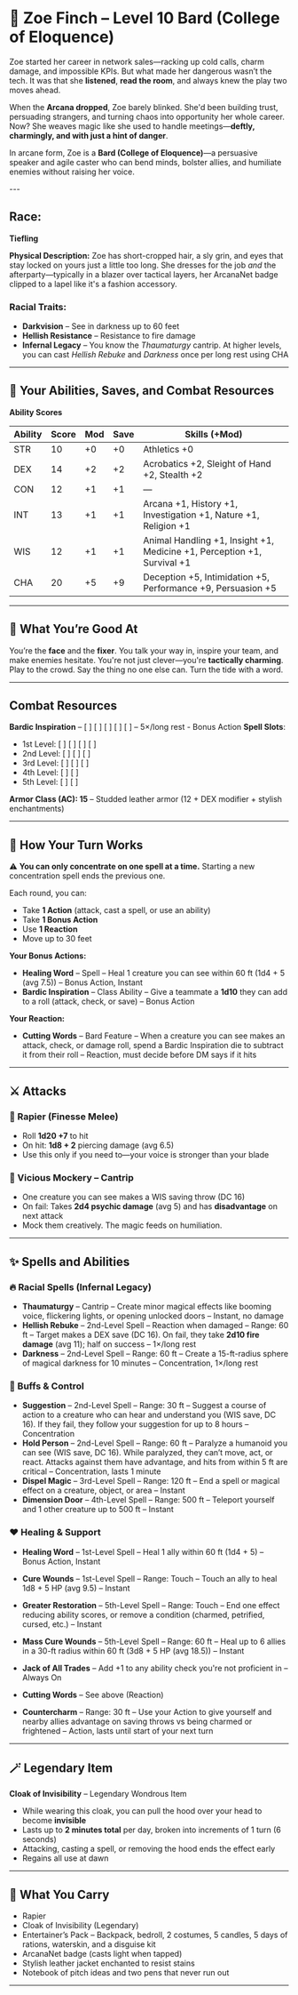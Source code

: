 # 🎤 Zoe Finch – Level 10 Bard (College of Eloquence)

Zoe started her career in network sales—racking up cold calls, charm damage, and impossible KPIs. But what made her dangerous wasn’t the tech. It was that she **listened**, **read the room**, and always knew the play two moves ahead.

When the **Arcana dropped**, Zoe barely blinked. She'd been building trust, persuading strangers, and turning chaos into opportunity her whole career. Now? She weaves magic like she used to handle meetings—**deftly, charmingly, and with just a hint of danger**.

In arcane form, Zoe is a **Bard (College of Eloquence)**—a persuasive speaker and agile caster who can bend minds, bolster allies, and humiliate enemies without raising her voice.

\---

## Race: 
**Tiefling**

**Physical Description:** Zoe has short-cropped hair, a sly grin, and eyes that stay locked on yours just a little too long. She dresses for the job *and* the afterparty—typically in a blazer over tactical layers, her ArcanaNet badge clipped to a lapel like it's a fashion accessory.

### Racial Traits:

* **Darkvision** – See in darkness up to 60 feet
* **Hellish Resistance** – Resistance to fire damage
* **Infernal Legacy** – You know the *Thaumaturgy* cantrip. At higher levels, you can cast *Hellish Rebuke* and *Darkness* once per long rest using CHA

---

## 🧠 Your Abilities, Saves, and Combat Resources

**Ability Scores**

| Ability | Score | Mod | Save | Skills (+Mod)                                         |
|--------|-------|-----|------|---------------------------------------------------------|
| STR    | 10    | +0  | +0   | Athletics +0                                           |
| DEX    | 14    | +2  | +2   | Acrobatics +2, Sleight of Hand +2, Stealth +2          |
| CON    | 12    | +1  | +1   | —                                                      |
| INT    | 13    | +1  | +1   | Arcana +1, History +1, Investigation +1, Nature +1, Religion +1 |
| WIS    | 12    | +1  | +1   | Animal Handling +1, Insight +1, Medicine +1, Perception +1, Survival +1 |
| CHA    | 20    | +5  | +9   | Deception +5, Intimidation +5, Performance +9, Persuasion +5 |

---

## 🎯 What You’re Good At

You’re the **face** and the **fixer**. You talk your way in, inspire your team, and make enemies hesitate. You're not just clever—you're **tactically charming**. Play to the crowd. Say the thing no one else can. Turn the tide with a word.

---

## Combat Resources

**Bardic Inspiration** – \[ ] \[ ] \[ ] \[ ] \[ ] – 5×/long rest - Bonus Action
**Spell Slots**:

* 1st Level: \[ ] \[ ] \[ ] \[ ]
* 2nd Level: \[ ] \[ ] \[ ]
* 3rd Level: \[ ] \[ ] \[ ]
* 4th Level: \[ ] \[ ]
* 5th Level: \[ ] \[ ]

**Armor Class (AC): 15** – Studded leather armor (12 + DEX modifier + stylish enchantments)

---

## 🧐 How Your Turn Works

⚠️ **You can only concentrate on one spell at a time.** Starting a new concentration spell ends the previous one.

Each round, you can:

* Take **1 Action** (attack, cast a spell, or use an ability)
* Take **1 Bonus Action** 
* Use **1 Reaction**&#x20;
* Move up to 30 feet

**Your Bonus Actions:**

* **Healing Word** – Spell – Heal 1 creature you can see within 60 ft (1d4 + 5 (avg 7.5)) – Bonus Action, Instant
* **Bardic Inspiration** – Class Ability – Give a teammate a **1d10** they can add to a roll (attack, check, or save) – Bonus Action

**Your Reaction:**

* **Cutting Words** – Bard Feature – When a creature you can see makes an attack, check, or damage roll, spend a Bardic Inspiration die to subtract it from their roll – Reaction, must decide before DM says if it hits

---

## ⚔️ Attacks

### 🎯 Rapier (Finesse Melee)

* Roll **1d20 +7** to hit
* On hit: **1d8 + 2** piercing damage (avg 6.5)
* Use this only if you need to—your voice is stronger than your blade

### 🎤 Vicious Mockery – Cantrip

* One creature you can see makes a WIS saving throw (DC 16)
* On fail: Takes **2d4 psychic damage** (avg 5) and has **disadvantage** on next attack
* Mock them creatively. The magic feeds on humiliation.

---

## ✨ Spells and Abilities

### 🔥 Racial Spells (Infernal Legacy)

* **Thaumaturgy** – Cantrip – Create minor magical effects like booming voice, flickering lights, or opening unlocked doors – Instant, no damage
* **Hellish Rebuke** – 2nd-Level Spell – Reaction when damaged – Range: 60 ft – Target makes a DEX save (DC 16). On fail, they take **2d10 fire damage** (avg 11); half on success – 1×/long rest
* **Darkness** – 2nd-Level Spell – Range: 60 ft – Create a 15-ft-radius sphere of magical darkness for 10 minutes – Concentration, 1×/long rest

### 💪 Buffs & Control

* **Suggestion** – 2nd-Level Spell – Range: 30 ft – Suggest a course of action to a creature who can hear and understand you (WIS save, DC 16). If they fail, they follow your suggestion for up to 8 hours – Concentration
* **Hold Person** – 2nd-Level Spell – Range: 60 ft – Paralyze a humanoid you can see (WIS save, DC 16). While paralyzed, they can’t move, act, or react. Attacks against them have advantage, and hits from within 5 ft are critical – Concentration, lasts 1 minute
* **Dispel Magic** – 3rd-Level Spell – Range: 120 ft – End a spell or magical effect on a creature, object, or area – Instant
* **Dimension Door** – 4th-Level Spell – Range: 500 ft – Teleport yourself and 1 other creature up to 500 ft – Instant

### ❤️ Healing & Support

* **Healing Word** – 1st-Level Spell – Heal 1 ally within 60 ft (1d4 + 5) – Bonus Action, Instant

* **Cure Wounds** – 1st-Level Spell – Range: Touch – Touch an ally to heal 1d8 + 5 HP (avg 9.5) – Instant

* **Greater Restoration** – 5th-Level Spell – Range: Touch – End one effect reducing ability scores, or remove a condition (charmed, petrified, cursed, etc.) – Instant

* **Mass Cure Wounds** – 5th-Level Spell – Range: 60 ft – Heal up to 6 allies in a 30-ft radius within 60 ft (3d8 + 5 HP (avg 18.5)) – Instant

* **Jack of All Trades** – Add +1 to any ability check you're not proficient in – Always On

* **Cutting Words** – See above (Reaction)

* **Countercharm** – Range: 30 ft – Use your Action to give yourself and nearby allies advantage on saving throws vs being charmed or frightened – Action, lasts until start of your next turn

---

## 🪄 Legendary Item

**Cloak of Invisibility** – Legendary Wondrous Item

* While wearing this cloak, you can pull the hood over your head to become **invisible**
* Lasts up to **2 minutes total** per day, broken into increments of 1 turn (6 seconds)
* Attacking, casting a spell, or removing the hood ends the effect early
* Regains all use at dawn

---

## 🎒 What You Carry

* Rapier
* Cloak of Invisibility (Legendary)
* Entertainer’s Pack – Backpack, bedroll, 2 costumes, 5 candles, 5 days of rations, waterskin, and a disguise kit
* ArcanaNet badge (casts light when tapped)
* Stylish leather jacket enchanted to resist stains
* Notebook of pitch ideas and two pens that never run out

---

